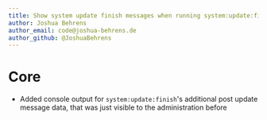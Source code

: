 ```yaml
---
title: Show system update finish messages when running system:update:finish
author: Joshua Behrens
author_email: code@joshua-behrens.de
author_github: @JoshuaBehrens
---
```

# Core
* Added console output for `system:update:finish`'s additional post update message data, that was just visible to the administration before 
